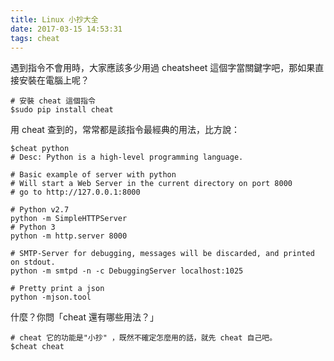 ```yaml
---
title: Linux 小抄大全
date: 2017-03-15 14:53:31
tags: cheat
---
```


遇到指令不會用時，大家應該多少用過 cheatsheet 這個字當關鍵字吧，那如果直接安裝在電腦上呢？

```
# 安裝 cheat 這個指令
$sudo pip install cheat

```

用 cheat 查到的，常常都是該指令最經典的用法，比方說：
```
$cheat python
# Desc: Python is a high-level programming language.

# Basic example of server with python
# Will start a Web Server in the current directory on port 8000
# go to http://127.0.0.1:8000

# Python v2.7
python -m SimpleHTTPServer
# Python 3
python -m http.server 8000

# SMTP-Server for debugging, messages will be discarded, and printed on stdout.
python -m smtpd -n -c DebuggingServer localhost:1025

# Pretty print a json
python -mjson.tool

```

什麼？你問「cheat 還有哪些用法？」
```
# cheat 它的功能是"小抄" ，既然不確定怎麼用的話，就先 cheat 自己吧。
$cheat cheat
```
